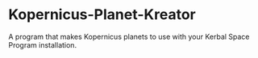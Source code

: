# Kopernicus-Planet-Kreator
A program that makes Kopernicus planets to use with your Kerbal Space Program installation.

